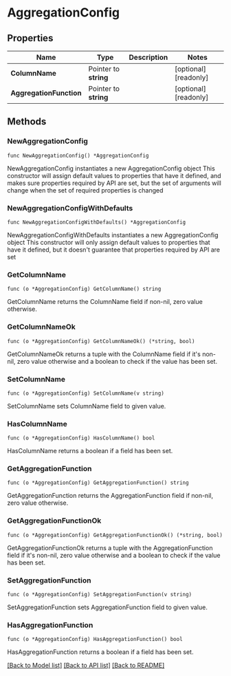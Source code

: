 # AggregationConfig

## Properties

Name | Type | Description | Notes
------------ | ------------- | ------------- | -------------
**ColumnName** | Pointer to **string** |  | [optional] [readonly] 
**AggregationFunction** | Pointer to **string** |  | [optional] [readonly] 

## Methods

### NewAggregationConfig

`func NewAggregationConfig() *AggregationConfig`

NewAggregationConfig instantiates a new AggregationConfig object
This constructor will assign default values to properties that have it defined,
and makes sure properties required by API are set, but the set of arguments
will change when the set of required properties is changed

### NewAggregationConfigWithDefaults

`func NewAggregationConfigWithDefaults() *AggregationConfig`

NewAggregationConfigWithDefaults instantiates a new AggregationConfig object
This constructor will only assign default values to properties that have it defined,
but it doesn't guarantee that properties required by API are set

### GetColumnName

`func (o *AggregationConfig) GetColumnName() string`

GetColumnName returns the ColumnName field if non-nil, zero value otherwise.

### GetColumnNameOk

`func (o *AggregationConfig) GetColumnNameOk() (*string, bool)`

GetColumnNameOk returns a tuple with the ColumnName field if it's non-nil, zero value otherwise
and a boolean to check if the value has been set.

### SetColumnName

`func (o *AggregationConfig) SetColumnName(v string)`

SetColumnName sets ColumnName field to given value.

### HasColumnName

`func (o *AggregationConfig) HasColumnName() bool`

HasColumnName returns a boolean if a field has been set.

### GetAggregationFunction

`func (o *AggregationConfig) GetAggregationFunction() string`

GetAggregationFunction returns the AggregationFunction field if non-nil, zero value otherwise.

### GetAggregationFunctionOk

`func (o *AggregationConfig) GetAggregationFunctionOk() (*string, bool)`

GetAggregationFunctionOk returns a tuple with the AggregationFunction field if it's non-nil, zero value otherwise
and a boolean to check if the value has been set.

### SetAggregationFunction

`func (o *AggregationConfig) SetAggregationFunction(v string)`

SetAggregationFunction sets AggregationFunction field to given value.

### HasAggregationFunction

`func (o *AggregationConfig) HasAggregationFunction() bool`

HasAggregationFunction returns a boolean if a field has been set.


[[Back to Model list]](../README.md#documentation-for-models) [[Back to API list]](../README.md#documentation-for-api-endpoints) [[Back to README]](../README.md)


